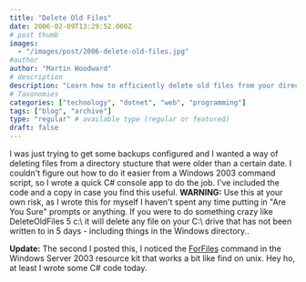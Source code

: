 ```yaml
---
title: "Delete Old Files"
date: 2006-02-09T13:29:52.000Z
# post thumb
images:
  - "/images/post/2006-delete-old-files.jpg"
#author
author: "Martin Woodward"
# description
description: "Learn how to efficiently delete old files from your directory with a custom C# app, plus a safer alternative in Windows Server 2003."
# Taxonomies
categories: ["technology", "dotnet", "web", "programming"]
tags: ["blog", "archive"]
type: "regular" # available type (regular or featured)
draft: false
---
```


I was just trying to get some backups configured and I wanted a way of deleting files from a directory stucture that were older than a certain date. I couldn't figure out how to do it easier from a Windows 2003 command script, so I wrote a quick C# console app to do the job. I've included the code and a copy in case you find this useful. **WARNING:** Use this at your own risk, as I wrote this for myself I haven't spent any time putting in "Are You Sure" prompts or anything. If you were to do something crazy like DeleteOldFiles 5 c:\ it will delete any file on your C:\ drive that has not been written to in 5 days - including things in the Windows directory..

**Update:** The second I posted this, I noticed the [ForFiles](http://technet2.microsoft.com/WindowsServer/en/Library/9660fea1-65c7-48cf-b466-204ba159381e1033.mspx) command in the Windows Server 2003 resource kit that works a bit like find on unix. Hey ho, at least I wrote some C# code today.
